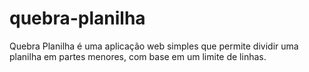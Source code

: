 # quebra-planilha
Quebra Planilha é uma aplicação web simples que permite dividir uma planilha em partes menores, com base em um limite de linhas.
